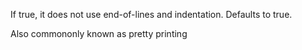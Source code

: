 If true, it does not use end-of-lines and indentation. Defaults to true.

Also commononly known as pretty printing
